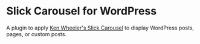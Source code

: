 # Slick Carousel for WordPress

A plugin to apply [Ken Wheeler's Slick Carousel](https://github.com/kenwheeler/slick) to display WordPress posts, pages, or custom posts.
